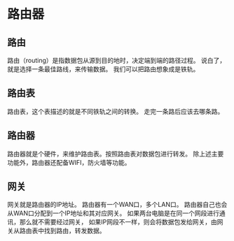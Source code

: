 # 路由器

## 路由

路由（routing）是指数据包从源到目的地时，决定端到端的路径过程。
说白了，就是选择一条最佳路线，来传输数据。
我们可以把路由想象成是铁轨。

## 路由表

路由表，这个表描述的就是不同铁轨之间的转换。
走完一条路后应该去哪条路。

## 路由器

路由器就是个硬件，来维护路由表。按照路由表对数据包进行转发。
除上述主要功能外，路由器还配备WIFI，防火墙等功能。

## 网关

网关就是路由器的IP地址。
路由器有一个WAN口，多个LAN口。
路由器自己也会从WAN口分配到一个IP地址和其对应网关。
如果两台电脑是在同一个网段进行通讯，那么就不需要经过网关，
如果IP网段不一样，则会将数据包发给网关，由网关从路由表中找到路由，转发数据。
